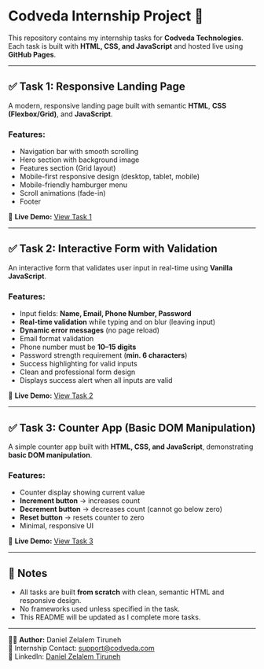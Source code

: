 # Codveda Internship Project 🚀

This repository contains my internship tasks for **Codveda Technologies**.  
Each task is built with **HTML, CSS, and JavaScript** and hosted live using **GitHub Pages**.  

---

## ✅ Task 1: Responsive Landing Page
A modern, responsive landing page built with semantic **HTML**, **CSS (Flexbox/Grid)**, and **JavaScript**.

### Features:
- Navigation bar with smooth scrolling
- Hero section with background image
- Features section (Grid layout)
- Mobile-first responsive design (desktop, tablet, mobile)
- Mobile-friendly hamburger menu
- Scroll animations (fade-in)
- Footer

🔗 **Live Demo:** [View Task 1](https://danz-ed.github.io/Codveda-Project/)

---

## ✅ Task 2: Interactive Form with Validation
An interactive form that validates user input in real-time using **Vanilla JavaScript**.

### Features:
- Input fields: **Name, Email, Phone Number, Password**
- **Real-time validation** while typing and on blur (leaving input)
- **Dynamic error messages** (no page reload)
- Email format validation
- Phone number must be **10–15 digits**
- Password strength requirement (**min. 6 characters**)
- Success highlighting for valid inputs
- Clean and professional form design
- Displays success alert when all inputs are valid

🔗 **Live Demo:** [View Task 2](https://danz-ed.github.io/Codveda-Project/task2-interactive-form/)

---

## ✅ Task 3: Counter App (Basic DOM Manipulation)
A simple counter app built with **HTML, CSS, and JavaScript**, demonstrating **basic DOM manipulation**.

### Features:
- Counter display showing current value
- **Increment button** → increases count
- **Decrement button** → decreases count (cannot go below zero)
- **Reset button** → resets counter to zero
- Minimal, responsive UI

🔗 **Live Demo:** [View Task 3](https://danz-ed.github.io/Codveda-Project/task3-counter-app/)

---

## 📌 Notes
- All tasks are built **from scratch** with clean, semantic HTML and responsive design.
- No frameworks used unless specified in the task.
- This README will be updated as I complete more tasks.  

---

👨‍💻 **Author:** Daniel Zelalem Tiruneh  
📧 Internship Contact: [support@codveda.com](mailto:support@codveda.com)  
🔗 LinkedIn: [Daniel Zelalem Tiruneh](https://www.linkedin.com/in/daniel-zelalem-3741a7252?utm_source=share&utm_campaign=share_via&utm_content=profile&utm_medium=android_app)

